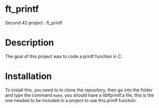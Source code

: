 # ft_printf
Second 42 project : ft_printf

# Description
The goal of this project was to code a printf function in C.

# Installation
To install this, you need to to clone the repository, then go into the folder and type the command `make`, you should have a libftprintf.a file, this is the one needed to be included in a project to use this printf function.
